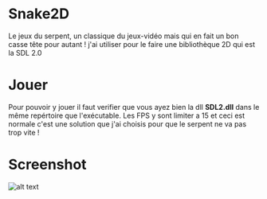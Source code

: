  # Snake2D
Le jeux du serpent, un classique du jeux-vidéo mais qui en fait un bon casse tête pour autant ! j'ai utiliser pour le faire une bibliothèque 2D qui est la SDL 2.0


# Jouer 
Pour pouvoir y jouer il faut verifier que vous ayez bien la dll __SDL2.dll__ dans le même repértoire que l'exécutable. Les FPS y sont limiter a 15 et ceci est normale c'est une solution que j'ai choisis pour que le serpent ne va pas trop vite !

# Screenshot 
![alt text](http://image.noelshack.com/fichiers/2018/42/6/1540062134-snake.png) 
